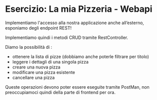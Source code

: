 # Esercizio: La mia Pizzeria - Webapi

Implementiamo l'accesso alla nostra applicazione anche all’esterno, esponiamo degli endpoint REST!


Implementiamo quindi i metodi CRUD tramite RestController.


Diamo la possibilità di :

- ottenere la lista di pizze (dobbiamo anche poterle filtrare per titolo)
- leggere i dettagli di una singola pizza
- creare una nuova pizza
- modificare una pizza esistente
- cancellare una pizza

Queste operazioni devono poter essere eseguite tramite PostMan, non preoccupiamoci quindi della parte di frontend per ora.
